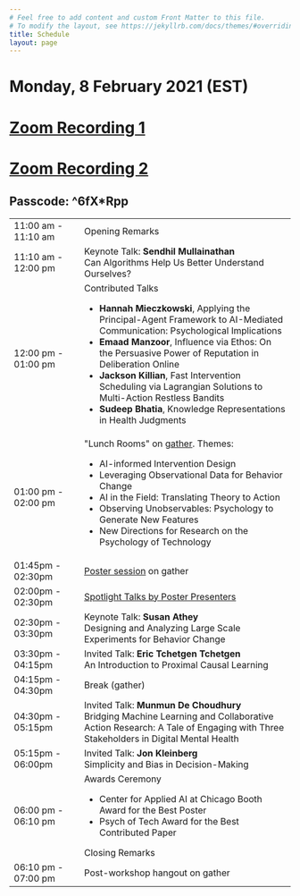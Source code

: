 ```yaml
---
# Feel free to add content and custom Front Matter to this file.
# To modify the layout, see https://jekyllrb.com/docs/themes/#overriding-theme-defaults
title: Schedule
layout: page
---
```


# Monday, 8 February 2021 (EST)
# <a href="https://zoom.us/rec/share/QeA-0OsOIpGOxkAx_X6ooJuApSPNrdPnMY6cF27H2_N3V_4HxIAIKAnWNTk34v5t.VMawEiuB7ZJ98HxN?startTime=1612800434000">Zoom Recording 1</a>
# <a href="https://zoom.us/rec/share/QeA-0OsOIpGOxkAx_X6ooJuApSPNrdPnMY6cF27H2_N3V_4HxIAIKAnWNTk34v5t.VMawEiuB7ZJ98HxN?startTime=1612824790000">Zoom Recording 2</a>
## Passcode: ^6fX*Rpp
<table>
    <colgroup>
        <col width="25%" />
        <col width="75%" />
    </colgroup>
    <tbody>
        <tr>
            <td> 11:00 am - 11:10 am </td>
            <td> Opening Remarks </td>
        </tr>
        <tr>
            <td> 11:10 am - 12:00 pm </td>
            <td>
                Keynote Talk: <b>Sendhil Mullainathan</b> <br>
                Can Algorithms Help Us Better Understand Ourselves?
            </td>
        </tr>
        <tr>
            <td> 12:00 pm - 01:00 pm </td>
            <td>
                Contributed Talks
                <ul>
                    <li> <b>Hannah Mieczkowski</b>, Applying the Principal-Agent Framework to AI-Mediated Communication: Psychological Implications </li>
                    <li> <b>Emaad Manzoor</b>, Influence via Ethos: On the Persuasive Power of Reputation in Deliberation Online </li>
                    <li> <b>Jackson Killian</b>, Fast Intervention Scheduling via Lagrangian Solutions to Multi-Action Restless Bandits </li>
                    <li> <b>Sudeep Bhatia</b>, Knowledge Representations in Health Judgments </li>
                </ul>
            </td>
        </tr>
        <tr>
            <td> 01:00 pm - 02:00 pm </td>
            <td>
                "Lunch Rooms" on <a href="https://gather.town/">gather</a>. Themes:
                <ul>
                    <li> AI-informed Intervention Design </li>
                    <li>  Leveraging Observational Data for Behavior Change </li>
                    <li> AI in the Field: Translating Theory to Action </li>
                    <li>Observing Unobservables: Psychology to Generate New Features </li>
                    <li>New Directions for Research on the Psychology of Technology </li>
                </ul>
            </td>
        </tr>
        <tr>
            <td> 01:45pm - 02:30pm </td>
            <td>
                <a href="https://ai4bc.github.io/ai4bc21/posters.html">Poster session</a> on gather
            </td>
        </tr>
        <tr>
            <td> 02:00pm - 02:30pm </td>
            <td>
                <a href="https://ai4bc.github.io/ai4bc21/posters.html">Spotlight Talks by Poster Presenters</a> 
            </td>
        </tr>
        <tr>
            <td> 02:30pm - 03:30pm </td>
            <td>
                Keynote Talk: <b>Susan Athey</b> <br>
                Designing and Analyzing Large Scale Experiments for Behavior Change
            </td>
        </tr>
        <tr>
            <td> 03:30pm - 04:15pm </td>
            <td>
                Invited Talk: <b>Eric Tchetgen Tchetgen</b> <br>
                An Introduction to Proximal Causal Learning
            </td>
        </tr>
        <tr>
            <td> 04:15pm - 04:30pm </td>
            <td>
                Break (gather)
            </td>
        </tr>
        <tr>
            <td> 04:30pm - 05:15pm </td>
            <td>
                Invited Talk: <b>Munmun De Choudhury</b> <br>
                Bridging Machine Learning and Collaborative Action Research: A Tale of Engaging with Three Stakeholders in Digital Mental Health
            </td>
        </tr>
        <tr>
            <td> 05:15pm - 06:00pm </td>
            <td>
                Invited Talk: <b>Jon Kleinberg</b> <br>
                Simplicity and Bias in Decision-Making
            </td>
        </tr>
        <tr>
            <td> 06:00 pm - 06:10 pm </td>
            <td>
                Awards Ceremony
                <ul>
                    <li> Center for Applied AI at Chicago Booth Award for the Best Poster </li>
                    <li> Psych of Tech Award for the Best Contributed Paper </li>
                </ul>
                Closing Remarks
            </td>
        </tr>
        <tr>
            <td> 06:10 pm - 07:00 pm </td>
            <td>
                Post-workshop hangout on gather
            </td>
        </tr>
    </tbody>
</table>

